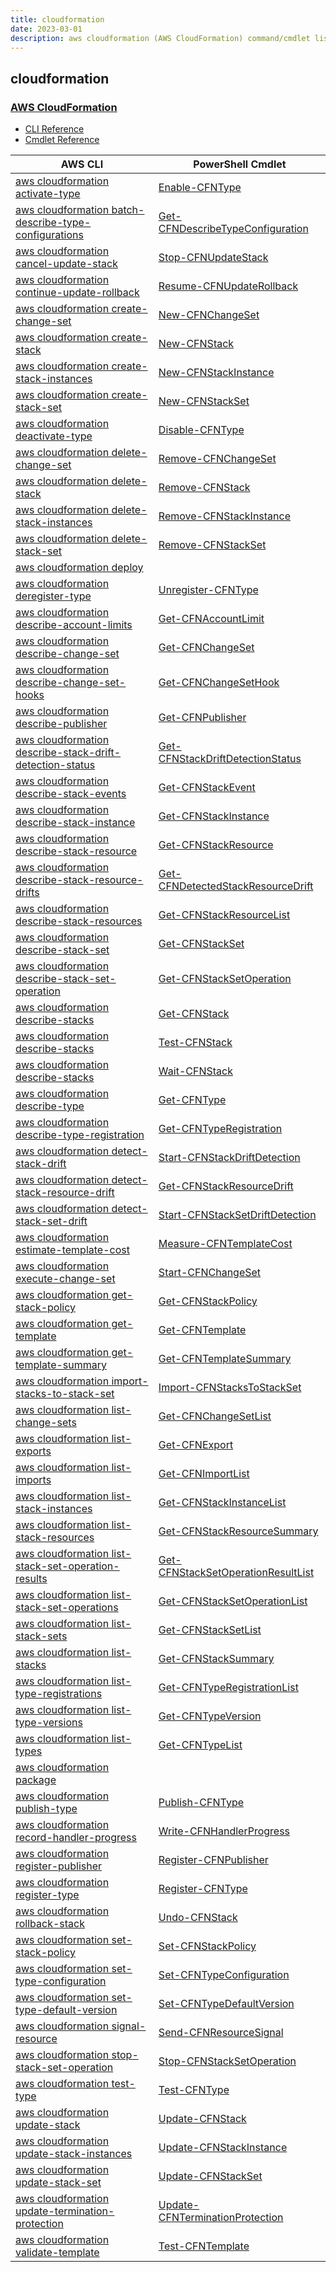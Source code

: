 ```yaml
---
title: cloudformation
date: 2023-03-01
description: aws cloudformation (AWS Cloud​Formation) command/cmdlet list.
---
```


## cloudformation

### [AWS Cloud​Formation](https://aws.amazon.com/cloudformation/)

* [CLI Reference](https://docs.aws.amazon.com/cli/latest/reference/cloudformation/index.html)
* [Cmdlet Reference](https://docs.aws.amazon.com/powershell/latest/reference/items/AWS_CloudFormation_cmdlets.html)

|AWS CLI|PowerShell Cmdlet|
|----|----|
|[aws cloudformation activate-type](https://docs.aws.amazon.com/cli/latest/reference/cloudformation/activate-type.html)|[Enable-CFNType](https://docs.aws.amazon.com/powershell/latest/reference/items/Enable-CFNType.html)|
|[aws cloudformation batch-describe-type-configurations](https://docs.aws.amazon.com/cli/latest/reference/cloudformation/batch-describe-type-configurations.html)|[Get-CFNDescribeTypeConfiguration](https://docs.aws.amazon.com/powershell/latest/reference/items/Get-CFNDescribeTypeConfiguration.html)|
|[aws cloudformation cancel-update-stack](https://docs.aws.amazon.com/cli/latest/reference/cloudformation/cancel-update-stack.html)|[Stop-CFNUpdateStack](https://docs.aws.amazon.com/powershell/latest/reference/items/Stop-CFNUpdateStack.html)|
|[aws cloudformation continue-update-rollback](https://docs.aws.amazon.com/cli/latest/reference/cloudformation/continue-update-rollback.html)|[Resume-CFNUpdateRollback](https://docs.aws.amazon.com/powershell/latest/reference/items/Resume-CFNUpdateRollback.html)|
|[aws cloudformation create-change-set](https://docs.aws.amazon.com/cli/latest/reference/cloudformation/create-change-set.html)|[New-CFNChangeSet](https://docs.aws.amazon.com/powershell/latest/reference/items/New-CFNChangeSet.html)|
|[aws cloudformation create-stack](https://docs.aws.amazon.com/cli/latest/reference/cloudformation/create-stack.html)|[New-CFNStack](https://docs.aws.amazon.com/powershell/latest/reference/items/New-CFNStack.html)|
|[aws cloudformation create-stack-instances](https://docs.aws.amazon.com/cli/latest/reference/cloudformation/create-stack-instances.html)|[New-CFNStackInstance](https://docs.aws.amazon.com/powershell/latest/reference/items/New-CFNStackInstance.html)|
|[aws cloudformation create-stack-set](https://docs.aws.amazon.com/cli/latest/reference/cloudformation/create-stack-set.html)|[New-CFNStackSet](https://docs.aws.amazon.com/powershell/latest/reference/items/New-CFNStackSet.html)|
|[aws cloudformation deactivate-type](https://docs.aws.amazon.com/cli/latest/reference/cloudformation/deactivate-type.html)|[Disable-CFNType](https://docs.aws.amazon.com/powershell/latest/reference/items/Disable-CFNType.html)|
|[aws cloudformation delete-change-set](https://docs.aws.amazon.com/cli/latest/reference/cloudformation/delete-change-set.html)|[Remove-CFNChangeSet](https://docs.aws.amazon.com/powershell/latest/reference/items/Remove-CFNChangeSet.html)|
|[aws cloudformation delete-stack](https://docs.aws.amazon.com/cli/latest/reference/cloudformation/delete-stack.html)|[Remove-CFNStack](https://docs.aws.amazon.com/powershell/latest/reference/items/Remove-CFNStack.html)|
|[aws cloudformation delete-stack-instances](https://docs.aws.amazon.com/cli/latest/reference/cloudformation/delete-stack-instances.html)|[Remove-CFNStackInstance](https://docs.aws.amazon.com/powershell/latest/reference/items/Remove-CFNStackInstance.html)|
|[aws cloudformation delete-stack-set](https://docs.aws.amazon.com/cli/latest/reference/cloudformation/delete-stack-set.html)|[Remove-CFNStackSet](https://docs.aws.amazon.com/powershell/latest/reference/items/Remove-CFNStackSet.html)|
|[aws cloudformation deploy](https://docs.aws.amazon.com/cli/latest/reference/cloudformation/deploy.html)||
|[aws cloudformation deregister-type](https://docs.aws.amazon.com/cli/latest/reference/cloudformation/deregister-type.html)|[Unregister-CFNType](https://docs.aws.amazon.com/powershell/latest/reference/items/Unregister-CFNType.html)|
|[aws cloudformation describe-account-limits](https://docs.aws.amazon.com/cli/latest/reference/cloudformation/describe-account-limits.html)|[Get-CFNAccountLimit](https://docs.aws.amazon.com/powershell/latest/reference/items/Get-CFNAccountLimit.html)|
|[aws cloudformation describe-change-set](https://docs.aws.amazon.com/cli/latest/reference/cloudformation/describe-change-set.html)|[Get-CFNChangeSet](https://docs.aws.amazon.com/powershell/latest/reference/items/Get-CFNChangeSet.html)|
|[aws cloudformation describe-change-set-hooks](https://docs.aws.amazon.com/cli/latest/reference/cloudformation/describe-change-set-hooks.html)|[Get-CFNChangeSetHook](https://docs.aws.amazon.com/powershell/latest/reference/items/Get-CFNChangeSetHook.html)|
|[aws cloudformation describe-publisher](https://docs.aws.amazon.com/cli/latest/reference/cloudformation/describe-publisher.html)|[Get-CFNPublisher](https://docs.aws.amazon.com/powershell/latest/reference/items/Get-CFNPublisher.html)|
|[aws cloudformation describe-stack-drift-detection-status](https://docs.aws.amazon.com/cli/latest/reference/cloudformation/describe-stack-drift-detection-status.html)|[Get-CFNStackDriftDetectionStatus](https://docs.aws.amazon.com/powershell/latest/reference/items/Get-CFNStackDriftDetectionStatus.html)|
|[aws cloudformation describe-stack-events](https://docs.aws.amazon.com/cli/latest/reference/cloudformation/describe-stack-events.html)|[Get-CFNStackEvent](https://docs.aws.amazon.com/powershell/latest/reference/items/Get-CFNStackEvent.html)|
|[aws cloudformation describe-stack-instance](https://docs.aws.amazon.com/cli/latest/reference/cloudformation/describe-stack-instance.html)|[Get-CFNStackInstance](https://docs.aws.amazon.com/powershell/latest/reference/items/Get-CFNStackInstance.html)|
|[aws cloudformation describe-stack-resource](https://docs.aws.amazon.com/cli/latest/reference/cloudformation/describe-stack-resource.html)|[Get-CFNStackResource](https://docs.aws.amazon.com/powershell/latest/reference/items/Get-CFNStackResource.html)|
|[aws cloudformation describe-stack-resource-drifts](https://docs.aws.amazon.com/cli/latest/reference/cloudformation/describe-stack-resource-drifts.html)|[Get-CFNDetectedStackResourceDrift](https://docs.aws.amazon.com/powershell/latest/reference/items/Get-CFNDetectedStackResourceDrift.html)|
|[aws cloudformation describe-stack-resources](https://docs.aws.amazon.com/cli/latest/reference/cloudformation/describe-stack-resources.html)|[Get-CFNStackResourceList](https://docs.aws.amazon.com/powershell/latest/reference/items/Get-CFNStackResourceList.html)|
|[aws cloudformation describe-stack-set](https://docs.aws.amazon.com/cli/latest/reference/cloudformation/describe-stack-set.html)|[Get-CFNStackSet](https://docs.aws.amazon.com/powershell/latest/reference/items/Get-CFNStackSet.html)|
|[aws cloudformation describe-stack-set-operation](https://docs.aws.amazon.com/cli/latest/reference/cloudformation/describe-stack-set-operation.html)|[Get-CFNStackSetOperation](https://docs.aws.amazon.com/powershell/latest/reference/items/Get-CFNStackSetOperation.html)|
|[aws cloudformation describe-stacks](https://docs.aws.amazon.com/cli/latest/reference/cloudformation/describe-stacks.html)|[Get-CFNStack](https://docs.aws.amazon.com/powershell/latest/reference/items/Get-CFNStack.html)|
|[aws cloudformation describe-stacks](https://docs.aws.amazon.com/cli/latest/reference/cloudformation/describe-stacks.html)|[Test-CFNStack](https://docs.aws.amazon.com/powershell/latest/reference/items/Test-CFNStack.html)|
|[aws cloudformation describe-stacks](https://docs.aws.amazon.com/cli/latest/reference/cloudformation/describe-stacks.html)|[Wait-CFNStack](https://docs.aws.amazon.com/powershell/latest/reference/items/Wait-CFNStack.html)|
|[aws cloudformation describe-type](https://docs.aws.amazon.com/cli/latest/reference/cloudformation/describe-type.html)|[Get-CFNType](https://docs.aws.amazon.com/powershell/latest/reference/items/Get-CFNType.html)|
|[aws cloudformation describe-type-registration](https://docs.aws.amazon.com/cli/latest/reference/cloudformation/describe-type-registration.html)|[Get-CFNTypeRegistration](https://docs.aws.amazon.com/powershell/latest/reference/items/Get-CFNTypeRegistration.html)|
|[aws cloudformation detect-stack-drift](https://docs.aws.amazon.com/cli/latest/reference/cloudformation/detect-stack-drift.html)|[Start-CFNStackDriftDetection](https://docs.aws.amazon.com/powershell/latest/reference/items/Start-CFNStackDriftDetection.html)|
|[aws cloudformation detect-stack-resource-drift](https://docs.aws.amazon.com/cli/latest/reference/cloudformation/detect-stack-resource-drift.html)|[Get-CFNStackResourceDrift](https://docs.aws.amazon.com/powershell/latest/reference/items/Get-CFNStackResourceDrift.html)|
|[aws cloudformation detect-stack-set-drift](https://docs.aws.amazon.com/cli/latest/reference/cloudformation/detect-stack-set-drift.html)|[Start-CFNStackSetDriftDetection](https://docs.aws.amazon.com/powershell/latest/reference/items/Start-CFNStackSetDriftDetection.html)|
|[aws cloudformation estimate-template-cost](https://docs.aws.amazon.com/cli/latest/reference/cloudformation/estimate-template-cost.html)|[Measure-CFNTemplateCost](https://docs.aws.amazon.com/powershell/latest/reference/items/Measure-CFNTemplateCost.html)|
|[aws cloudformation execute-change-set](https://docs.aws.amazon.com/cli/latest/reference/cloudformation/execute-change-set.html)|[Start-CFNChangeSet](https://docs.aws.amazon.com/powershell/latest/reference/items/Start-CFNChangeSet.html)|
|[aws cloudformation get-stack-policy](https://docs.aws.amazon.com/cli/latest/reference/cloudformation/get-stack-policy.html)|[Get-CFNStackPolicy](https://docs.aws.amazon.com/powershell/latest/reference/items/Get-CFNStackPolicy.html)|
|[aws cloudformation get-template](https://docs.aws.amazon.com/cli/latest/reference/cloudformation/get-template.html)|[Get-CFNTemplate](https://docs.aws.amazon.com/powershell/latest/reference/items/Get-CFNTemplate.html)|
|[aws cloudformation get-template-summary](https://docs.aws.amazon.com/cli/latest/reference/cloudformation/get-template-summary.html)|[Get-CFNTemplateSummary](https://docs.aws.amazon.com/powershell/latest/reference/items/Get-CFNTemplateSummary.html)|
|[aws cloudformation import-stacks-to-stack-set](https://docs.aws.amazon.com/cli/latest/reference/cloudformation/import-stacks-to-stack-set.html)|[Import-CFNStacksToStackSet](https://docs.aws.amazon.com/powershell/latest/reference/items/Import-CFNStacksToStackSet.html)|
|[aws cloudformation list-change-sets](https://docs.aws.amazon.com/cli/latest/reference/cloudformation/list-change-sets.html)|[Get-CFNChangeSetList](https://docs.aws.amazon.com/powershell/latest/reference/items/Get-CFNChangeSetList.html)|
|[aws cloudformation list-exports](https://docs.aws.amazon.com/cli/latest/reference/cloudformation/list-exports.html)|[Get-CFNExport](https://docs.aws.amazon.com/powershell/latest/reference/items/Get-CFNExport.html)|
|[aws cloudformation list-imports](https://docs.aws.amazon.com/cli/latest/reference/cloudformation/list-imports.html)|[Get-CFNImportList](https://docs.aws.amazon.com/powershell/latest/reference/items/Get-CFNImportList.html)|
|[aws cloudformation list-stack-instances](https://docs.aws.amazon.com/cli/latest/reference/cloudformation/list-stack-instances.html)|[Get-CFNStackInstanceList](https://docs.aws.amazon.com/powershell/latest/reference/items/Get-CFNStackInstanceList.html)|
|[aws cloudformation list-stack-resources](https://docs.aws.amazon.com/cli/latest/reference/cloudformation/list-stack-resources.html)|[Get-CFNStackResourceSummary](https://docs.aws.amazon.com/powershell/latest/reference/items/Get-CFNStackResourceSummary.html)|
|[aws cloudformation list-stack-set-operation-results](https://docs.aws.amazon.com/cli/latest/reference/cloudformation/list-stack-set-operation-results.html)|[Get-CFNStackSetOperationResultList](https://docs.aws.amazon.com/powershell/latest/reference/items/Get-CFNStackSetOperationResultList.html)|
|[aws cloudformation list-stack-set-operations](https://docs.aws.amazon.com/cli/latest/reference/cloudformation/list-stack-set-operations.html)|[Get-CFNStackSetOperationList](https://docs.aws.amazon.com/powershell/latest/reference/items/Get-CFNStackSetOperationList.html)|
|[aws cloudformation list-stack-sets](https://docs.aws.amazon.com/cli/latest/reference/cloudformation/list-stack-sets.html)|[Get-CFNStackSetList](https://docs.aws.amazon.com/powershell/latest/reference/items/Get-CFNStackSetList.html)|
|[aws cloudformation list-stacks](https://docs.aws.amazon.com/cli/latest/reference/cloudformation/list-stacks.html)|[Get-CFNStackSummary](https://docs.aws.amazon.com/powershell/latest/reference/items/Get-CFNStackSummary.html)|
|[aws cloudformation list-type-registrations](https://docs.aws.amazon.com/cli/latest/reference/cloudformation/list-type-registrations.html)|[Get-CFNTypeRegistrationList](https://docs.aws.amazon.com/powershell/latest/reference/items/Get-CFNTypeRegistrationList.html)|
|[aws cloudformation list-type-versions](https://docs.aws.amazon.com/cli/latest/reference/cloudformation/list-type-versions.html)|[Get-CFNTypeVersion](https://docs.aws.amazon.com/powershell/latest/reference/items/Get-CFNTypeVersion.html)|
|[aws cloudformation list-types](https://docs.aws.amazon.com/cli/latest/reference/cloudformation/list-types.html)|[Get-CFNTypeList](https://docs.aws.amazon.com/powershell/latest/reference/items/Get-CFNTypeList.html)|
|[aws cloudformation package](https://docs.aws.amazon.com/cli/latest/reference/cloudformation/package.html)||
|[aws cloudformation publish-type](https://docs.aws.amazon.com/cli/latest/reference/cloudformation/publish-type.html)|[Publish-CFNType](https://docs.aws.amazon.com/powershell/latest/reference/items/Publish-CFNType.html)|
|[aws cloudformation record-handler-progress](https://docs.aws.amazon.com/cli/latest/reference/cloudformation/record-handler-progress.html)|[Write-CFNHandlerProgress](https://docs.aws.amazon.com/powershell/latest/reference/items/Write-CFNHandlerProgress.html)|
|[aws cloudformation register-publisher](https://docs.aws.amazon.com/cli/latest/reference/cloudformation/register-publisher.html)|[Register-CFNPublisher](https://docs.aws.amazon.com/powershell/latest/reference/items/Register-CFNPublisher.html)|
|[aws cloudformation register-type](https://docs.aws.amazon.com/cli/latest/reference/cloudformation/register-type.html)|[Register-CFNType](https://docs.aws.amazon.com/powershell/latest/reference/items/Register-CFNType.html)|
|[aws cloudformation rollback-stack](https://docs.aws.amazon.com/cli/latest/reference/cloudformation/rollback-stack.html)|[Undo-CFNStack](https://docs.aws.amazon.com/powershell/latest/reference/items/Undo-CFNStack.html)|
|[aws cloudformation set-stack-policy](https://docs.aws.amazon.com/cli/latest/reference/cloudformation/set-stack-policy.html)|[Set-CFNStackPolicy](https://docs.aws.amazon.com/powershell/latest/reference/items/Set-CFNStackPolicy.html)|
|[aws cloudformation set-type-configuration](https://docs.aws.amazon.com/cli/latest/reference/cloudformation/set-type-configuration.html)|[Set-CFNTypeConfiguration](https://docs.aws.amazon.com/powershell/latest/reference/items/Set-CFNTypeConfiguration.html)|
|[aws cloudformation set-type-default-version](https://docs.aws.amazon.com/cli/latest/reference/cloudformation/set-type-default-version.html)|[Set-CFNTypeDefaultVersion](https://docs.aws.amazon.com/powershell/latest/reference/items/Set-CFNTypeDefaultVersion.html)|
|[aws cloudformation signal-resource](https://docs.aws.amazon.com/cli/latest/reference/cloudformation/signal-resource.html)|[Send-CFNResourceSignal](https://docs.aws.amazon.com/powershell/latest/reference/items/Send-CFNResourceSignal.html)|
|[aws cloudformation stop-stack-set-operation](https://docs.aws.amazon.com/cli/latest/reference/cloudformation/stop-stack-set-operation.html)|[Stop-CFNStackSetOperation](https://docs.aws.amazon.com/powershell/latest/reference/items/Stop-CFNStackSetOperation.html)|
|[aws cloudformation test-type](https://docs.aws.amazon.com/cli/latest/reference/cloudformation/test-type.html)|[Test-CFNType](https://docs.aws.amazon.com/powershell/latest/reference/items/Test-CFNType.html)|
|[aws cloudformation update-stack](https://docs.aws.amazon.com/cli/latest/reference/cloudformation/update-stack.html)|[Update-CFNStack](https://docs.aws.amazon.com/powershell/latest/reference/items/Update-CFNStack.html)|
|[aws cloudformation update-stack-instances](https://docs.aws.amazon.com/cli/latest/reference/cloudformation/update-stack-instances.html)|[Update-CFNStackInstance](https://docs.aws.amazon.com/powershell/latest/reference/items/Update-CFNStackInstance.html)|
|[aws cloudformation update-stack-set](https://docs.aws.amazon.com/cli/latest/reference/cloudformation/update-stack-set.html)|[Update-CFNStackSet](https://docs.aws.amazon.com/powershell/latest/reference/items/Update-CFNStackSet.html)|
|[aws cloudformation update-termination-protection](https://docs.aws.amazon.com/cli/latest/reference/cloudformation/update-termination-protection.html)|[Update-CFNTerminationProtection](https://docs.aws.amazon.com/powershell/latest/reference/items/Update-CFNTerminationProtection.html)|
|[aws cloudformation validate-template](https://docs.aws.amazon.com/cli/latest/reference/cloudformation/validate-template.html)|[Test-CFNTemplate](https://docs.aws.amazon.com/powershell/latest/reference/items/Test-CFNTemplate.html)|

